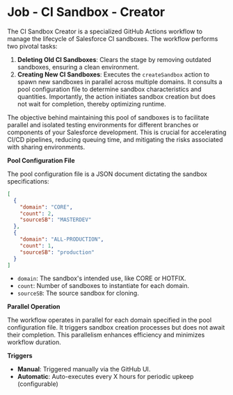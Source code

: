 # Job - CI Sandbox - Creator

The CI Sandbox Creator is a specialized GitHub Actions workflow to manage the lifecycle of Salesforce CI sandboxes. The workflow performs two pivotal tasks:

1. **Deleting Old CI Sandboxes**: Clears the stage by removing outdated sandboxes, ensuring a clean environment.
2. **Creating New CI Sandboxes**: Executes the `createSandbox` action to spawn new sandboxes in parallel across multiple domains. It consults a pool configuration file to determine sandbox characteristics and quantities. Importantly, the action initiates sandbox creation but does not wait for completion, thereby optimizing runtime.

The objective behind maintaining this pool of sandboxes is to facilitate parallel and isolated testing environments for different branches or components of your Salesforce development. This is crucial for accelerating CI/CD pipelines, reducing queuing time, and mitigating the risks associated with sharing environments.

**Pool Configuration File**

The pool configuration file is a JSON document dictating the sandbox specifications:

```json
[
  {
    "domain": "CORE",
    "count": 2,
    "sourceSB": "MASTERDEV"
  },
  {
    "domain": "ALL-PRODUCTION",
    "count": 1,
    "sourceSB": "production"
  }
]
```

* `domain`: The sandbox's intended use, like CORE or HOTFIX.
* `count`: Number of sandboxes to instantiate for each domain.
* `sourceSB`: The source sandbox for cloning.

**Parallel Operation**

The workflow operates in parallel for each domain specified in the pool configuration file. It triggers sandbox creation processes but does not await their completion. This parallelism enhances efficiency and minimizes workflow duration.

**Triggers**

* **Manual**: Triggered manually via the GitHub UI.
* **Automatic**: Auto-executes every X hours for periodic upkeep (configurable)



